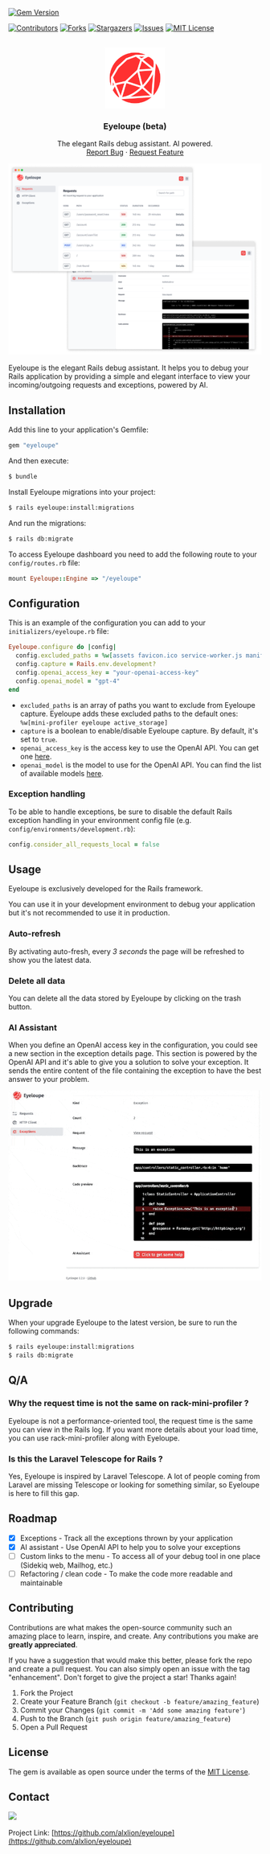 [![Gem Version](https://badge.fury.io/rb/eyeloupe.svg)](https://badge.fury.io/rb/eyeloupe)

[![Contributors][contributors-shield]][contributors-url]
[![Forks][forks-shield]][forks-url]
[![Stargazers][stars-shield]][stars-url]
[![Issues][issues-shield]][issues-url]
[![MIT License][license-shield]][license-url]

<br />
<div align="center">
  <a href="https://github.com/alxlion/eyeloupe">
    <img src="app/assets/images/eyeloupe/logo.png" width=120 alt="Logo" >
  </a>

<h3 align="center">Eyeloupe (beta)</h3>

  <p align="center">
    The elegant Rails debug assistant. AI powered.
    <br />
    <a href="https://github.com/alxlion/eyeloupe/issues">Report Bug</a>
    ·
    <a href="https://github.com/alxlion/eyeloupe/issues">Request Feature</a>
  </p>
</div>

[![Eyeloupe screenshot][eyeloupe-screen]](https://github.com/alxlion/eyeloupe)

Eyeloupe is the elegant Rails debug assistant. It helps you to debug your Rails application by providing a simple and elegant interface to view your incoming/outgoing requests and exceptions, powered by AI.

## Installation
Add this line to your application's Gemfile:

```ruby
gem "eyeloupe"
```

And then execute:
```bash
$ bundle
```

Install Eyeloupe migrations into your project:
```bash
$ rails eyeloupe:install:migrations
```

And run the migrations:
```bash
$ rails db:migrate
```

To access Eyeloupe dashboard you need to add the following route to your `config/routes.rb` file:
```ruby
mount Eyeloupe::Engine => "/eyeloupe"
```

## Configuration

This is an example of the configuration you can add to your `initializers/eyeloupe.rb` file:

```ruby
Eyeloupe.configure do |config|
  config.excluded_paths = %w[assets favicon.ico service-worker.js manifest.json]
  config.capture = Rails.env.development?
  config.openai_access_key = "your-openai-access-key"
  config.openai_model = "gpt-4"
end
```

- `excluded_paths` is an array of paths you want to exclude from Eyeloupe capture. Eyeloupe adds these excluded paths to the default ones: ` %w[mini-profiler eyeloupe active_storage]`
- `capture` is a boolean to enable/disable Eyeloupe capture. By default, it's set to `true`.
- `openai_access_key` is the access key to use the OpenAI API. You can get one [here](https://platform.openai.com/).
- `openai_model` is the model to use for the OpenAI API. You can find the list of available models [here](https://platform.openai.com/docs/models).

### Exception handling

To be able to handle exceptions, be sure to disable the default Rails exception handling in your environment config file (e.g. `config/environments/development.rb`):

```ruby
config.consider_all_requests_local = false
```

## Usage

Eyeloupe is exclusively developed for the Rails framework.

You can use it in your development environment to debug your application but it's not recommended to use it in production.

### Auto-refresh

By activating auto-fresh, every _3 seconds_ the page will be refreshed to show you the latest data.

### Delete all data

You can delete all the data stored by Eyeloupe by clicking on the trash button.

### AI Assistant

When you define an OpenAI access key in the configuration, you could see a new section in the exception details page. This section is powered by the OpenAI API and it's able to give you a solution to solve your exception.
It sends the entire content of the file containing the exception to have the best answer to your problem.

![Eyeloupe ai_assistant](/doc/img/ai-assistant.gif)

## Upgrade

When your upgrade Eyeloupe to the latest version, be sure to run the following commands:

```bash
$ rails eyeloupe:install:migrations
$ rails db:migrate
```

## Q/A

### Why the request time is not the same on rack-mini-profiler ?

Eyeloupe is not a performance-oriented tool, the request time is the same you can view in the Rails log. If you want more details about your load time, you can use rack-mini-profiler along with Eyeloupe.

### Is this the Laravel Telescope for Rails ?

Yes, Eyeloupe is inspired by Laravel Telescope. A lot of people coming from Laravel are missing Telescope or looking for something similar, so Eyeloupe is here to fill this gap.

## Roadmap

- [x] Exceptions - Track all the exceptions thrown by your application
- [x] AI assistant - Use OpenAI API to help you to solve your exceptions
- [ ] Custom links to the menu - To access all of your debug tool in one place (Sidekiq web, Mailhog, etc.)
- [ ] Refactoring / clean code - To make the code more readable and maintainable

## Contributing
Contributions are what makes the open-source community such an amazing place to learn, inspire, and create. Any contributions you make are **greatly appreciated**.

If you have a suggestion that would make this better, please fork the repo and create a pull request. You can also simply open an issue with the tag "enhancement".
Don't forget to give the project a star! Thanks again!

1. Fork the Project
2. Create your Feature Branch (`git checkout -b feature/amazing_feature`)
3. Commit your Changes (`git commit -m 'Add some amazing feature'`)
4. Push to the Branch (`git push origin feature/amazing_feature`)
5. Open a Pull Request

## License
The gem is available as open source under the terms of the [MIT License](https://opensource.org/licenses/MIT).

## Contact

[![](https://img.shields.io/badge/@alxlion__-1DA1F2?style=for-the-badge&logo=twitter&logoColor=white)](https://twitter.com/alxlion_)

Project Link: [https://github.com/alxlion/eyeloupe](https://github.com/alxlion/eyeloupe)



<!-- MARKDOWN LINKS & IMAGES -->
<!-- https://www.markdownguide.org/basic-syntax/#reference-style-links -->
[contributors-shield]: https://img.shields.io/github/contributors/alxlion/eyeloupe.svg?style=for-the-badge
[contributors-url]: https://github.com/alxlion/eyeloupe/graphs/contributors
[forks-shield]: https://img.shields.io/github/forks/alxlion/eyeloupe.svg?style=for-the-badge
[forks-url]: https://github.com/alxlion/eyeloupe/network/members
[stars-shield]: https://img.shields.io/github/stars/alxlion/eyeloupe.svg?style=for-the-badge
[stars-url]: https://github.com/alxlion/eyeloupe/stargazers
[issues-shield]: https://img.shields.io/github/issues/alxlion/eyeloupe.svg?style=for-the-badge
[issues-url]: https://github.com/alxlion/eyeloupe/issues
[license-shield]: https://img.shields.io/github/license/alxlion/eyeloupe.svg?style=for-the-badge
[license-url]: https://github.com/alxlion/eyeloupe/blob/master/MIT-LICENSE.txt
[eyeloupe-screen]: /doc/img/screen.png
[gem-version]: https://badge.fury.io/rb/eyeloupe.svg
[gem-url]: https://rubygems.org/gems/eyeloupe

